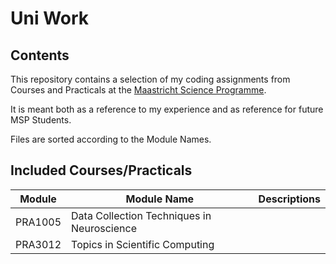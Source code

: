 # Uni Work
## Contents

This repository contains a selection of my coding assignments from Courses and Practicals at the [Maastricht Science Programme](https://curriculum.maastrichtuniversity.nl/education/bachelor/maastricht-science-programme).

It is meant both as a reference to my experience and as reference for future MSP Students.

Files are sorted according to the Module Names.

## Included Courses/Practicals

|Module| Module Name| Descriptions|
|-----|----|---|
|PRA1005| Data Collection Techniques in Neuroscience| |
|PRA3012| Topics in Scientific Computing| |

